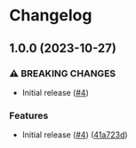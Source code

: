 # Changelog

## 1.0.0 (2023-10-27)


### ⚠ BREAKING CHANGES

* Initial release ([#4](https://github.com/SuperSnowSnail/flowbite-react-icons/issues/4))

### Features

* Initial release ([#4](https://github.com/SuperSnowSnail/flowbite-react-icons/issues/4)) ([41a723d](https://github.com/SuperSnowSnail/flowbite-react-icons/commit/41a723d79c0c1be237b63123a128facbf5b76b64))
